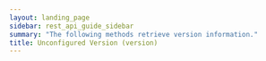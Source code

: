 ```yaml
---
layout: landing_page
sidebar: rest_api_guide_sidebar
summary: "The following methods retrieve version information."
title: Unconfigured Version (version)
---
```


